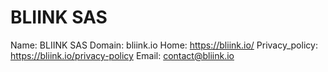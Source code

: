 
# BLIINK SAS

Name: BLIINK SAS
Domain: bliink.io
Home: https://bliink.io/
Privacy_policy: https://bliink.io/privacy-policy
Email: contact@bliink.io
